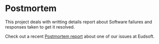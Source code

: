 # Postmortem
This project deals with writting details report about Software failures and responses taken to get it resolved.

Check out a recent [Postmortem report](https://docs.google.com/document/d/1RAIffsd5NRnhN0RmMzWLlV_bUBacjPlmnprZR8cLAkg/edit?usp=sharing) about one of our issues at Eudsoft.
